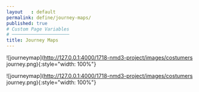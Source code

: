 ```yaml
---
layout   : default
permalink: define/journey-maps/
published: true
# Custom Page Variables
# ─────────────────────
title: Journey Maps
---
```


![journeymap](http://127.0.0.1:4000/1718-nmd3-project/images/costumers journey.png){:style="width: 100%"}


![journeymap](http://127.0.0.1:4000/1718-nmd3-project/images/costumers journey.png){:style="width: 100%"}